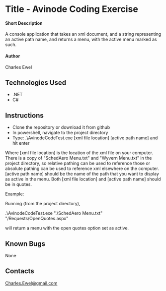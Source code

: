 # Title - Avinode Coding Exercise

#### Short Description
A console application that takes an xml document, and a string representing an active path name, and returns a menu, with the active menu marked as such.

#### Author
Charles Ewel

## Technologies Used

* .NET
* C#

## Instructions

* Clone the repository or download it from github
* In powershell, navigate to the project directory
* Type: .\AvinodeCodeTest.exe [xml file location] [active path name] and hit enter

Where [xml file location] is the location of the xml file on your computer. There is a copy of "SchedAero Menu.txt" and "Wyvern Menu.txt" in the project directory, so relative pathing can be used to reference those or absolute pathing can be used to reference xml elsewhere on the computer. [active path name] should be the name of the path that you want to display as active in the menu. Both [xml file location] and [active path name] should be in quotes.

Example:

Running (from the project directory),

.\AvinodeCodeTest.exe ".\SchedAero Menu.txt" "/Requests/OpenQuotes.aspx"

will return a menu with the open quotes option set as active.

## Known Bugs

None

## Contacts

Charles.Ewel@gmail.com
